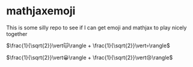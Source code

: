 # mathjaxemoji

This is some silly repo to see if I can get emoji and mathjax to play nicely together

$\frac{1}{\sqrt{2}}\vert🐱\rangle + \frac{1}{\sqrt{2}}\vert💀\rangle$

$\frac{1}{\sqrt{2}}\vert😀\rangle + \frac{1}{\sqrt{2}}\vert😢\rangle$

